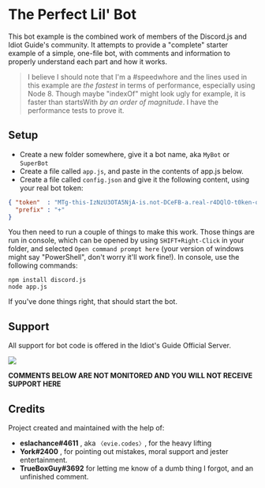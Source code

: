 # The Perfect Lil' Bot

This bot example is the combined work of members of the Discord.js and Idiot Guide's community.
It attempts to provide a "complete" starter example of a simple, one-file bot, with comments and
information to properly understand each part and how it works.

> I believe I should note that I'm a #speedwhore and the lines used in this example are *the fastest*
in terms of performance, especially using Node 8. Though maybe "indexOf" might look ugly for example, 
it is faster than startsWith *by an order of magnitude*. I have the performance tests to prove it.

## Setup

- Create a new folder somewhere, give it a bot name, aka `MyBot` or `SuperBot`
- Create a file called `app.js`, and paste in the contents of app.js below.
- Create a file called `config.json` and give it the following content, using your real bot token:
```json
{ "token"  : "MTg-this-IzNzU3OTA5NjA-is.not-DCeFB-a.real-r4DQlO-t0ken-qerT0",
  "prefix" : "+"
}
```

You then need to run a couple of things to make this work. Those things are run in console, which
can be opened by using `SHIFT+Right-Click` in your folder, and selected `Open command prompt here`
(your version of windows might say "PowerShell", don't worry it'll work fine!). In console, use
the following commands:

```
npm install discord.js
node app.js
```

If you've done things right, that should start the bot. 

## Support
All support for bot code is offered in the Idiot's Guide Official Server. 

[![](http://proof.evie-banned.me/lasBU8E)](http://discord.gg/9ESEZAx)

**COMMENTS BELOW ARE NOT MONITORED AND YOU WILL NOT RECEIVE SUPPORT HERE**

## Credits

Project created and maintained with the help of: 

- **eslachance#4611** , aka `〈evie.codes〉`, for the heavy lifting
- **York#2400** , for pointing out mistakes, moral support and jester entertainment.
- **TrueBoxGuy#3692** for letting me know of a dumb thing I forgot, and an unfinished comment.